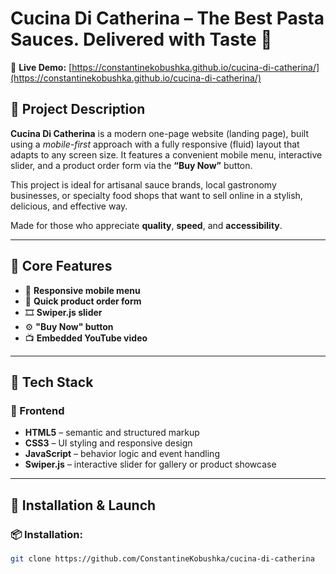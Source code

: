 # Cucina Di Catherina – The Best Pasta Sauces. Delivered with Taste 🍝

🔗 **Live Demo:** [https://constantinekobushka.github.io/cucina-di-catherina/](https://constantinekobushka.github.io/cucina-di-catherina/)

## 🔎 Project Description

**Cucina Di Catherina** is a modern one-page website (landing page), built using a _mobile-first_ approach with a fully responsive (fluid) layout that adapts to any screen size. It features a convenient mobile menu, interactive slider, and a product order form via the **“Buy Now”** button.

This project is ideal for artisanal sauce brands, local gastronomy businesses, or specialty food shops that want to sell online in a stylish, delicious, and effective way.

Made for those who appreciate **quality**, **speed**, and **accessibility**.

---

## 🌟 Core Features

- 📱 **Responsive mobile menu**
- 📨 **Quick product order form**
- 🎞️ **Swiper.js slider**
- ⚙️ **"Buy Now" button**
- 📺 **Embedded YouTube video**

---

## 🧰 Tech Stack

### 🔨 Frontend

- **HTML5** – semantic and structured markup
- **CSS3** – UI styling and responsive design
- **JavaScript** – behavior logic and event handling
- **Swiper.js** – interactive slider for gallery or product showcase

---

## 🚀 Installation & Launch

### 📦 Installation:

```bash
git clone https://github.com/ConstantineKobushka/cucina-di-catherina
```
